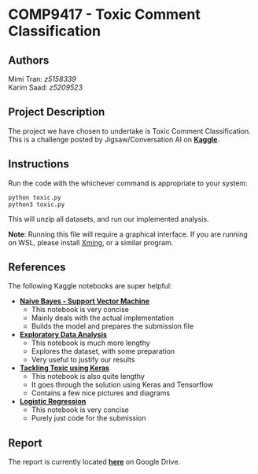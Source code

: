 # COMP9417 - Toxic Comment Classification

## Authors
Mimi Tran: *z5158339*\
Karim Saad: *z5209523*

## Project Description
The project we have chosen to undertake is Toxic Comment Classification. This is a challenge posted by Jigsaw/Conversation AI on [**Kaggle**](https://www.kaggle.com/c/jigsaw-toxic-comment-classification-challenge).

## Instructions
Run the code with the whichever command is appropriate to your system:

    python toxic.py
    python3 toxic.py

This will unzip all datasets, and run our implemented analysis.

**Note**: Running this file will require a graphical interface. If you are running on WSL, please install [Xming](https://sourceforge.net/projects/xming/), or a similar program.

## References
The following Kaggle notebooks are super helpful:

- [**Naive Bayes - Support Vector Machine**](https://www.kaggle.com/jhoward/nb-svm-strong-linear-baseline)
    - This notebook is very concise
    - Mainly deals with the actual implementation
    - Builds the model and prepares the submission file
- [**Exploratory Data Analysis**](https://www.kaggle.com/jagangupta/stop-the-s-toxic-comments-eda)
    - This notebook is much more lengthy
    - Explores the dataset, with some preparation
    - Very useful to justify our results
- [**Tackling Toxic using Keras**](https://www.kaggle.com/sbongo/for-beginners-tackling-toxic-using-keras)
    - This notebook is also quite lengthy
    - It goes through the solution using Keras and Tensorflow
    - Contains a few nice pictures and diagrams
- [**Logistic Regression**](https://www.kaggle.com/tunguz/logistic-regression-with-words-and-char-n-grams)
    - This notebook is very concise
    - Purely just code for the submission

## Report
The report is currently located [**here**](https://docs.google.com/document/d/1sUgoUPmcV7uHLe_XSr5kLB20RkgOK5ALO-yAvKfBWUk/edit?usp=sharing) on Google Drive.
